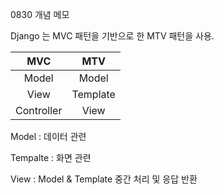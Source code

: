 0830 개념 메모

Django 는 MVC 패턴을 기반으로 한 MTV 패턴을 사용.



|    MVC     |   MTV    |
| :--------: | :------: |
|   Model    |  Model   |
|    View    | Template |
| Controller |   View   |

Model : 데이터 관련

Tempalte : 화면 관련

View : Model & Template 중간 처리 및 응답 반환